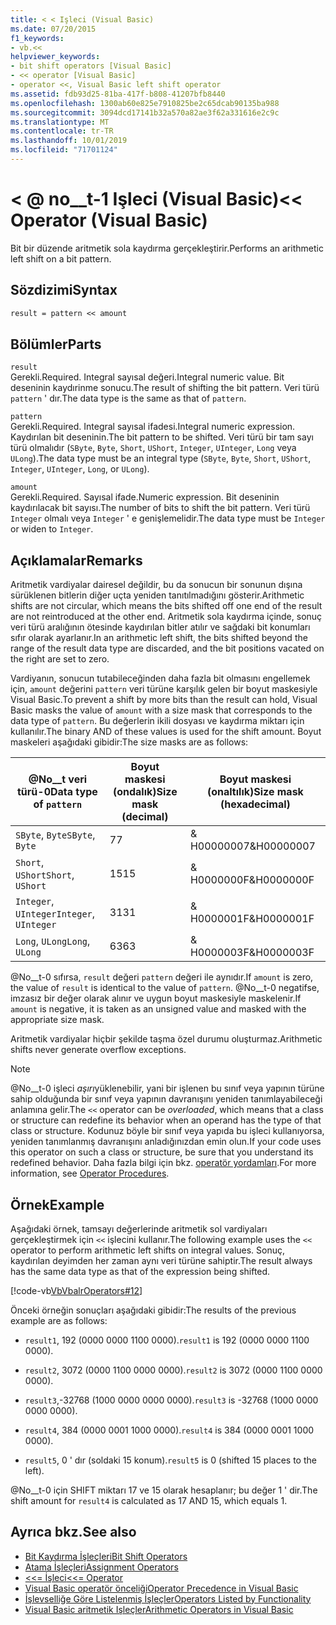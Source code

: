 ```yaml
---
title: < < Işleci (Visual Basic)
ms.date: 07/20/2015
f1_keywords:
- vb.<<
helpviewer_keywords:
- bit shift operators [Visual Basic]
- << operator [Visual Basic]
- operator <<, Visual Basic left shift operator
ms.assetid: fdb93d25-81ba-417f-b808-41207bfb8440
ms.openlocfilehash: 1300ab60e825e7910825be2c65dcab90135ba988
ms.sourcegitcommit: 3094dcd17141b32a570a82ae3f62a331616e2c9c
ms.translationtype: MT
ms.contentlocale: tr-TR
ms.lasthandoff: 10/01/2019
ms.locfileid: "71701124"
---
```

# <a name="-operator-visual-basic"></a><span data-ttu-id="36982-102">\< @ no__t-1 Işleci (Visual Basic)</span><span class="sxs-lookup"><span data-stu-id="36982-102">\<\< Operator (Visual Basic)</span></span>
<span data-ttu-id="36982-103">Bit bir düzende aritmetik sola kaydırma gerçekleştirir.</span><span class="sxs-lookup"><span data-stu-id="36982-103">Performs an arithmetic left shift on a bit pattern.</span></span>  
  
## <a name="syntax"></a><span data-ttu-id="36982-104">Sözdizimi</span><span class="sxs-lookup"><span data-stu-id="36982-104">Syntax</span></span>  
  
```vb  
result = pattern << amount  
```  
  
## <a name="parts"></a><span data-ttu-id="36982-105">Bölümler</span><span class="sxs-lookup"><span data-stu-id="36982-105">Parts</span></span>  
 `result`  
 <span data-ttu-id="36982-106">Gerekli.</span><span class="sxs-lookup"><span data-stu-id="36982-106">Required.</span></span> <span data-ttu-id="36982-107">Integral sayısal değeri.</span><span class="sxs-lookup"><span data-stu-id="36982-107">Integral numeric value.</span></span> <span data-ttu-id="36982-108">Bit deseninin kaydırinme sonucu.</span><span class="sxs-lookup"><span data-stu-id="36982-108">The result of shifting the bit pattern.</span></span> <span data-ttu-id="36982-109">Veri türü `pattern` ' dır.</span><span class="sxs-lookup"><span data-stu-id="36982-109">The data type is the same as that of `pattern`.</span></span>  
  
 `pattern`  
 <span data-ttu-id="36982-110">Gerekli.</span><span class="sxs-lookup"><span data-stu-id="36982-110">Required.</span></span> <span data-ttu-id="36982-111">Integral sayısal ifadesi.</span><span class="sxs-lookup"><span data-stu-id="36982-111">Integral numeric expression.</span></span> <span data-ttu-id="36982-112">Kaydırılan bit deseninin.</span><span class="sxs-lookup"><span data-stu-id="36982-112">The bit pattern to be shifted.</span></span> <span data-ttu-id="36982-113">Veri türü bir tam sayı türü olmalıdır (`SByte`, `Byte`, `Short`, `UShort`, `Integer`, `UInteger`, `Long` veya `ULong`).</span><span class="sxs-lookup"><span data-stu-id="36982-113">The data type must be an integral type (`SByte`, `Byte`, `Short`, `UShort`, `Integer`, `UInteger`, `Long`, or `ULong`).</span></span>  
  
 `amount`  
 <span data-ttu-id="36982-114">Gerekli.</span><span class="sxs-lookup"><span data-stu-id="36982-114">Required.</span></span> <span data-ttu-id="36982-115">Sayısal ifade.</span><span class="sxs-lookup"><span data-stu-id="36982-115">Numeric expression.</span></span> <span data-ttu-id="36982-116">Bit deseninin kaydırılacak bit sayısı.</span><span class="sxs-lookup"><span data-stu-id="36982-116">The number of bits to shift the bit pattern.</span></span> <span data-ttu-id="36982-117">Veri türü `Integer` olmalı veya `Integer` ' e genişlemelidir.</span><span class="sxs-lookup"><span data-stu-id="36982-117">The data type must be `Integer` or widen to `Integer`.</span></span>  
  
## <a name="remarks"></a><span data-ttu-id="36982-118">Açıklamalar</span><span class="sxs-lookup"><span data-stu-id="36982-118">Remarks</span></span>  
 <span data-ttu-id="36982-119">Aritmetik vardiyalar dairesel değildir, bu da sonucun bir sonunun dışına sürüklenen bitlerin diğer uçta yeniden tanıtılmadığını gösterir.</span><span class="sxs-lookup"><span data-stu-id="36982-119">Arithmetic shifts are not circular, which means the bits shifted off one end of the result are not reintroduced at the other end.</span></span> <span data-ttu-id="36982-120">Aritmetik sola kaydırma içinde, sonuç veri türü aralığının ötesinde kaydırılan bitler atılır ve sağdaki bit konumları sıfır olarak ayarlanır.</span><span class="sxs-lookup"><span data-stu-id="36982-120">In an arithmetic left shift, the bits shifted beyond the range of the result data type are discarded, and the bit positions vacated on the right are set to zero.</span></span>  
  
 <span data-ttu-id="36982-121">Vardiyanın, sonucun tutabileceğinden daha fazla bit olmasını engellemek için, `amount` değerini `pattern` veri türüne karşılık gelen bir boyut maskesiyle Visual Basic.</span><span class="sxs-lookup"><span data-stu-id="36982-121">To prevent a shift by more bits than the result can hold, Visual Basic masks the value of `amount` with a size mask that corresponds to the data type of `pattern`.</span></span> <span data-ttu-id="36982-122">Bu değerlerin ikili dosyası ve kaydırma miktarı için kullanılır.</span><span class="sxs-lookup"><span data-stu-id="36982-122">The binary AND of these values is used for the shift amount.</span></span> <span data-ttu-id="36982-123">Boyut maskeleri aşağıdaki gibidir:</span><span class="sxs-lookup"><span data-stu-id="36982-123">The size masks are as follows:</span></span>  
  
|<span data-ttu-id="36982-124">@No__t veri türü-0</span><span class="sxs-lookup"><span data-stu-id="36982-124">Data type of `pattern`</span></span>|<span data-ttu-id="36982-125">Boyut maskesi (ondalık)</span><span class="sxs-lookup"><span data-stu-id="36982-125">Size mask (decimal)</span></span>|<span data-ttu-id="36982-126">Boyut maskesi (onaltılık)</span><span class="sxs-lookup"><span data-stu-id="36982-126">Size mask (hexadecimal)</span></span>|  
|----------------------------|---------------------------|-------------------------------|  
|<span data-ttu-id="36982-127">`SByte`, `Byte`</span><span class="sxs-lookup"><span data-stu-id="36982-127">`SByte`, `Byte`</span></span>|<span data-ttu-id="36982-128">7</span><span class="sxs-lookup"><span data-stu-id="36982-128">7</span></span>|<span data-ttu-id="36982-129">& H00000007</span><span class="sxs-lookup"><span data-stu-id="36982-129">&H00000007</span></span>|  
|<span data-ttu-id="36982-130">`Short`, `UShort`</span><span class="sxs-lookup"><span data-stu-id="36982-130">`Short`, `UShort`</span></span>|<span data-ttu-id="36982-131">15</span><span class="sxs-lookup"><span data-stu-id="36982-131">15</span></span>|<span data-ttu-id="36982-132">& H0000000F</span><span class="sxs-lookup"><span data-stu-id="36982-132">&H0000000F</span></span>|  
|<span data-ttu-id="36982-133">`Integer`, `UInteger`</span><span class="sxs-lookup"><span data-stu-id="36982-133">`Integer`, `UInteger`</span></span>|<span data-ttu-id="36982-134">31</span><span class="sxs-lookup"><span data-stu-id="36982-134">31</span></span>|<span data-ttu-id="36982-135">& H0000001F</span><span class="sxs-lookup"><span data-stu-id="36982-135">&H0000001F</span></span>|  
|<span data-ttu-id="36982-136">`Long`, `ULong`</span><span class="sxs-lookup"><span data-stu-id="36982-136">`Long`, `ULong`</span></span>|<span data-ttu-id="36982-137">63</span><span class="sxs-lookup"><span data-stu-id="36982-137">63</span></span>|<span data-ttu-id="36982-138">& H0000003F</span><span class="sxs-lookup"><span data-stu-id="36982-138">&H0000003F</span></span>|  
  
 <span data-ttu-id="36982-139">@No__t-0 sıfırsa, `result` değeri `pattern` değeri ile aynıdır.</span><span class="sxs-lookup"><span data-stu-id="36982-139">If `amount` is zero, the value of `result` is identical to the value of `pattern`.</span></span> <span data-ttu-id="36982-140">@No__t-0 negatifse, imzasız bir değer olarak alınır ve uygun boyut maskesiyle maskelenir.</span><span class="sxs-lookup"><span data-stu-id="36982-140">If `amount` is negative, it is taken as an unsigned value and masked with the appropriate size mask.</span></span>  
  
 <span data-ttu-id="36982-141">Aritmetik vardiyalar hiçbir şekilde taşma özel durumu oluşturmaz.</span><span class="sxs-lookup"><span data-stu-id="36982-141">Arithmetic shifts never generate overflow exceptions.</span></span>  
  
> [!NOTE]
> <span data-ttu-id="36982-142">@No__t-0 işleci *aşırı*yüklenebilir, yani bir işlenen bu sınıf veya yapının türüne sahip olduğunda bir sınıf veya yapının davranışını yeniden tanımlayabileceği anlamına gelir.</span><span class="sxs-lookup"><span data-stu-id="36982-142">The `<<` operator can be *overloaded*, which means that a class or structure can redefine its behavior when an operand has the type of that class or structure.</span></span> <span data-ttu-id="36982-143">Kodunuz böyle bir sınıf veya yapıda bu işleci kullanıyorsa, yeniden tanımlanmış davranışını anladığınızdan emin olun.</span><span class="sxs-lookup"><span data-stu-id="36982-143">If your code uses this operator on such a class or structure, be sure that you understand its redefined behavior.</span></span> <span data-ttu-id="36982-144">Daha fazla bilgi için bkz. [operatör yordamları](../../../visual-basic/programming-guide/language-features/procedures/operator-procedures.md).</span><span class="sxs-lookup"><span data-stu-id="36982-144">For more information, see [Operator Procedures](../../../visual-basic/programming-guide/language-features/procedures/operator-procedures.md).</span></span>  
  
## <a name="example"></a><span data-ttu-id="36982-145">Örnek</span><span class="sxs-lookup"><span data-stu-id="36982-145">Example</span></span>  
 <span data-ttu-id="36982-146">Aşağıdaki örnek, tamsayı değerlerinde aritmetik sol vardiyaları gerçekleştirmek için `<<` işlecini kullanır.</span><span class="sxs-lookup"><span data-stu-id="36982-146">The following example uses the `<<` operator to perform arithmetic left shifts on integral values.</span></span> <span data-ttu-id="36982-147">Sonuç, kaydırılan deyimden her zaman aynı veri türüne sahiptir.</span><span class="sxs-lookup"><span data-stu-id="36982-147">The result always has the same data type as that of the expression being shifted.</span></span>  
  
 [!code-vb[VbVbalrOperators#12](~/samples/snippets/visualbasic/VS_Snippets_VBCSharp/VbVbalrOperators/VB/Class1.vb#12)]  
  
 <span data-ttu-id="36982-148">Önceki örneğin sonuçları aşağıdaki gibidir:</span><span class="sxs-lookup"><span data-stu-id="36982-148">The results of the previous example are as follows:</span></span>  
  
- <span data-ttu-id="36982-149">`result1`, 192 (0000 0000 1100 0000).</span><span class="sxs-lookup"><span data-stu-id="36982-149">`result1` is 192 (0000 0000 1100 0000).</span></span>  
  
- <span data-ttu-id="36982-150">`result2`, 3072 (0000 1100 0000 0000).</span><span class="sxs-lookup"><span data-stu-id="36982-150">`result2` is 3072 (0000 1100 0000 0000).</span></span>  
  
- <span data-ttu-id="36982-151">`result3`,-32768 (1000 0000 0000 0000).</span><span class="sxs-lookup"><span data-stu-id="36982-151">`result3` is -32768 (1000 0000 0000 0000).</span></span>  
  
- <span data-ttu-id="36982-152">`result4`, 384 (0000 0001 1000 0000).</span><span class="sxs-lookup"><span data-stu-id="36982-152">`result4` is 384 (0000 0001 1000 0000).</span></span>  
  
- <span data-ttu-id="36982-153">`result5`, 0 ' dır (soldaki 15 konum).</span><span class="sxs-lookup"><span data-stu-id="36982-153">`result5` is 0 (shifted 15 places to the left).</span></span>  
  
 <span data-ttu-id="36982-154">@No__t-0 için SHIFT miktarı 17 ve 15 olarak hesaplanır; bu değer 1 ' dir.</span><span class="sxs-lookup"><span data-stu-id="36982-154">The shift amount for `result4` is calculated as 17 AND 15, which equals 1.</span></span>  
  
## <a name="see-also"></a><span data-ttu-id="36982-155">Ayrıca bkz.</span><span class="sxs-lookup"><span data-stu-id="36982-155">See also</span></span>

- [<span data-ttu-id="36982-156">Bit Kaydırma İşleçleri</span><span class="sxs-lookup"><span data-stu-id="36982-156">Bit Shift Operators</span></span>](../../../visual-basic/language-reference/operators/bit-shift-operators.md)
- [<span data-ttu-id="36982-157">Atama İşleçleri</span><span class="sxs-lookup"><span data-stu-id="36982-157">Assignment Operators</span></span>](../../../visual-basic/language-reference/operators/assignment-operators.md)
- [<span data-ttu-id="36982-158"><<= İşleci</span><span class="sxs-lookup"><span data-stu-id="36982-158"><<= Operator</span></span>](../../../visual-basic/language-reference/operators/left-shift-assignment-operator.md)
- [<span data-ttu-id="36982-159">Visual Basic operatör önceliği</span><span class="sxs-lookup"><span data-stu-id="36982-159">Operator Precedence in Visual Basic</span></span>](../../../visual-basic/language-reference/operators/operator-precedence.md)
- [<span data-ttu-id="36982-160">İşlevselliğe Göre Listelenmiş İşleçler</span><span class="sxs-lookup"><span data-stu-id="36982-160">Operators Listed by Functionality</span></span>](../../../visual-basic/language-reference/operators/operators-listed-by-functionality.md)
- [<span data-ttu-id="36982-161">Visual Basic aritmetik Işleçler</span><span class="sxs-lookup"><span data-stu-id="36982-161">Arithmetic Operators in Visual Basic</span></span>](../../../visual-basic/programming-guide/language-features/operators-and-expressions/arithmetic-operators.md)

